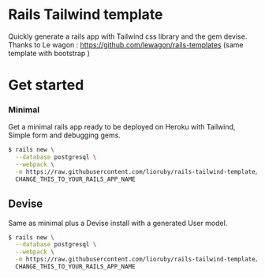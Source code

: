 # Rails Tailwind template

Quickly generate a rails app with Tailwind css library and the gem devise.
Thanks to Le wagon : https://github.com/lewagon/rails-templates (same template with bootstrap )

# Get started

### Minimal
Get a minimal rails app ready to be deployed on Heroku with Tailwind, Simple form and debugging gems.

```sh
$ rails new \
  --database postgresql \
  --webpack \
  -m https://raw.githubusercontent.com/lioruby/rails-tailwind-template/master/minimal.rb \
  CHANGE_THIS_TO_YOUR_RAILS_APP_NAME
```

## Devise
Same as minimal plus a Devise install with a generated User model.

```sh
$ rails new \
  --database postgresql \
  --webpack \
  -m https://raw.githubusercontent.com/lioruby/rails-tailwind-template/master/devise.rb \
  CHANGE_THIS_TO_YOUR_RAILS_APP_NAME
```
